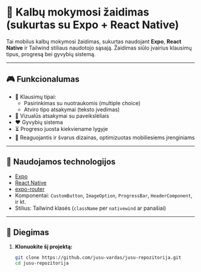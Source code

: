 # 📱 Kalbų mokymosi žaidimas (sukurtas su Expo + React Native)

Tai mobilus kalbų mokymosi žaidimas, sukurtas naudojant **Expo**, **React Native** ir Tailwind stiliaus naudotojo sąsają. Žaidimas siūlo įvairius klausimų tipus, progresą bei gyvybių sistemą.

---

## 🎮 Funkcionalumas

- 🧠 Klausimų tipai:
  - Pasirinkimas su nuotraukomis (multiple choice)
  - Atviro tipo atsakymai (teksto įvedimas)
- 📸 Vizualūs atsakymai su paveikslėliais
- ❤️ Gyvybių sistema
- ⏳ Progreso juosta kiekviename lygyje
- 📱 Reaguojantis ir švarus dizainas, optimizuotas mobiliesiems įrenginiams

---

## 🧰 Naudojamos technologijos

- [Expo](https://expo.dev/)
- [React Native](https://reactnative.dev/)
- [expo-router](https://expo.github.io/router/)
- Komponentai: `CustomButton`, `ImageOption`, `ProgressBar`, `HeaderComponent`, ir kt.
- Stilius: Tailwind klasės (`className` per `nativewind` ar panašiai)

---

## 🚀 Diegimas

1. **Klonuokite šį projektą:**
   ```bash
   git clone https://github.com/jusu-vardas/jusu-repozitorija.git
   cd jusu-repozitorija
